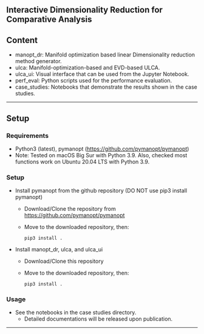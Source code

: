 ## Interactive Dimensionality Reduction for Comparative Analysis

Content
-----
* manopt_dr: Manifold optimization based linear Dimensionality reduction method generator.
* ulca: Manifold-optimization-based and EVD-based ULCA.
* ulca_ui: Visual interface that can be used from the Jupyter Notebook.
* perf_eval: Python scripts used for the performance evaluation.
* case_studies: Notebooks that demonstrate the results shown in the case studies.

******

Setup
-----

### Requirements
* Python3 (latest), pymanopt (https://github.com/pymanopt/pymanopt)
* Note: Tested on macOS Big Sur with Python 3.9. Also, checked most functions work on Ubuntu 20.04 LTS with Python 3.9.

### Setup
* Install pymanopt from the github repository (DO NOT use pip3 install pymanopt)

  * Download/Clone the repository from https://github.com/pymanopt/pymanopt

  * Move to the downloaded repository, then:

    `pip3 install .`

* Install manopt_dr, ulca, and ulca_ui

  * Download/Clone this repository

  * Move to the downloaded repository, then:

    `pip3 install .`

### Usage
* See the notebooks in the case studies directory.
  - Detailed documentations will be released upon publication.

******
